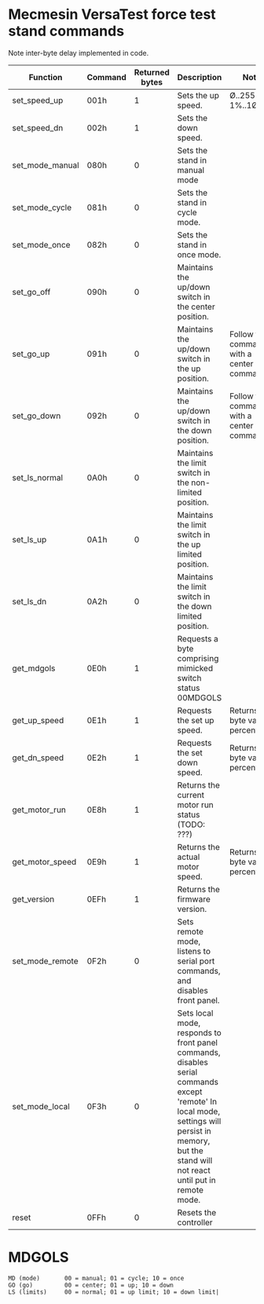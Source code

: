 # Mecmesin VersaTest force test stand commands
Note inter-byte delay implemented in code.


| Function  |  Command  |  Returned bytes  |  Description  |  Note  |
|--|--|--|--|--|
|set_speed_up|	    001h|	1|	Sets the up speed. | Ø..255 = 1%..1ØØ%	|
|set_speed_dn	    |002h|	1|	Sets the down speed.|	
|set_mode_manual	    |080h	|0	|Sets the stand in manual mode|	
|set_mode_cycle	|    081h	|0	|Sets the stand in cycle mode.	|
|set_mode_once	   | 082h	|0	|Sets the stand in once mode.	|
|set_go_off|	        090h|	0|	Maintains the up/down switch in the center position.	|
|set_go_up	|        091h	|0|	Maintains the up/down switch in the up position.	|Follow this command with a center command.|
|set_go_down|	        092h	|0	|Maintains the up/down switch in the down position.	|Follow this command with a center command.|
|set_ls_normal	    |0A0h|	0|	Maintains the limit switch in the non-limited position.	|
|set_ls_up          |0A1h|	0|	Maintains the limit switch in the up limited position.	|
|set_ls_dn	        |0A2h|	0|	Maintains the limit switch in the down limited position.	|
|get_mdgols	        |0E0h|	1|	Requests a byte comprising mimicked switch status 00MDGOLS|	
|get_up_speed|	        0E1h|	1|	Requests the set up speed. |Returns a byte value percentage.	
|get_dn_speed	        |0E2h|	1|	Requests the set down speed. |Returns a byte value percentage.|	
|get_motor_run	   | 0E8h|	1|	Returns the current motor run status (TODO: ???)|	
|get_motor_speed	|    0E9h	|1|	Returns the actual motor speed.| Returns a byte value percentage	|
|get_version 	   | 0EFh|	1|	Returns the firmware version.|	
|set_mode_remote     |0F2h|	0|	Sets remote mode, listens to serial port commands, and disables front panel.	
|set_mode_local|      0F3h	|0|	Sets local mode, responds to front panel commands, disables serial commands except 'remote'	In local mode, settings will persist in memory, but the stand will not react until put in remote mode.
|reset|   	        0FFh|	0|	Resets the controller|

# MDGOLS
	MD (mode)       00 = manual; 01 = cycle; 10 = once	
	GO (go)         00 = center; 01 = up; 10 = down	
	LS (limits)     00 = normal; 01 = up limit; 10 = down limit|	
